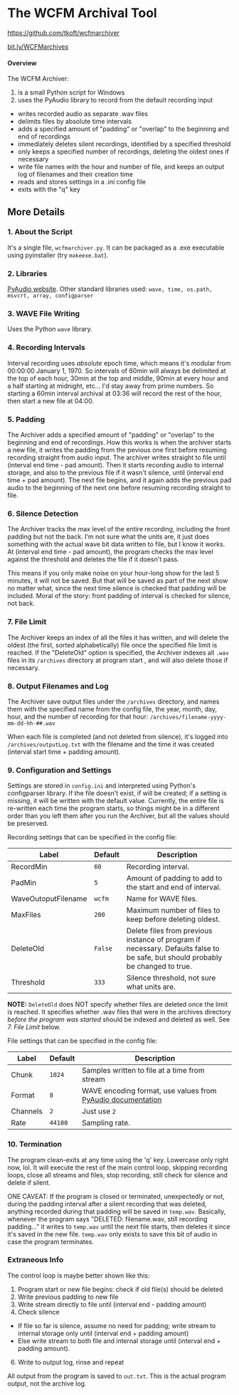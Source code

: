 # The WCFM Archival Tool
https://github.com/tkoft/wcfmarchiver

[bit.ly/WCFMarchives](http://bit.ly/wcfmarchives)

#### Overview
The WCFM Archiver:

1. is a small Python script for Windows
2. uses the PyAudio library to record from the default recording input
* writes recorded audio as separate .wav files 
* delimits files by absolute time intervals
* adds a specified amount of "padding" or "overlap" to the beginning and end of recordings  
* immediately deletes silent recordings, identified by a specified threshold
* only keeps a specified number of recordings, deleting the oldest ones if necessary
* write file names with the hour and number of file, and keeps an output log of filenames and their creation time
* reads and stores settings in a .ini config file
* exits with the "q" key

## More Details
### 1. About the Script
It's a single file, `wcfmarchiver.py`.  It can be packaged as a .exe executable using pyinstaller (try `makeexe.bat`).
  
### 2. Libraries
[PyAudio website](https://people.csail.mit.edu/hubert/pyaudio/).  Other standard libraries used:  `wave, time, os.path, msvcrt, array, configparser`

### 3. WAVE File Writing
Uses the Python `wave` library.

### 4. Recording Intervals
Interval recording uses _absolute_ epoch time, which means it's modular from 00:00:00 January 1, 1970.  So intervals of 60min will always be delimited at the top of each hour, 30min at the top and middle, 90min at every hour and a half starting at midnight, etc... I'd stay away from prime numbers.  So starting a 60min interval archival at 03:36 will record the rest of the hour, then start a new file at 04:00.


### 5. Padding
The Archiver adds a specified amount of "padding" or "overlap" to the beginning and end of recordings.  How this works is when the archiver starts a new file, it writes the padding from the pevious one first before resuming recording straight from audio input.  The archiver writes straight to file until (interval end time - pad amount).  Then it starts recording audio to internal storage, and also to the previous file if it wasn't silence, until (interval end time + pad amount).  The next file begins, and it again adds the previous pad audio to the beginning of the next one before resuming recording straight to file.  

### 6. Silence Detection
The Archiver tracks the max level of the entire recording, including the front padding but not the back.  I'm not sure what the units are, it just does something with the actual wave bit data written to file, but I know it works.  At (interval end time - pad amount), the program checks the max level against the threshold and deletes the file if it doesn't pass.  

This means if you only make noise on your hour-long show for the last 5 minutes, it will not be saved.  But that will be saved as part of the next show no matter what, since the next time silence is checked that padding will be included.  Moral of the story:  front padding of interval is checked for silence, not back.  

### 7. File Limit
The Archiver keeps an index of all the files it has written, and will delete the oldest (the first, sorted alphabetically) file once the specified file limit is reached.  If the "DeleteOld" option is specified, the Archiver indexes all `.wav` files in its `/archives` directory at program start , and will also delete those if necessary.  

### 8. Output Filenames and Log
The Archiver save output files under the `/archives` directory, and names them with the specified name from the config file, the year, month, day, hour, and the number of recording for that hour:
  `/archives/filename-yyyy-mm-dd-hh-##.wav`
  
When each file is completed (and not deleted from silence), it's logged into `/archives/outputLog.txt` with the filename and the time it was created (interval start time + padding amount).  

### 9. Configuration and Settings
Settings are stored in `config.ini` and interpreted using Python's configparser library.  If the file doesn't exist, if will be created; if a setting is missing, it will be written with the default value.  Currently, the entire file is re-written each time the program starts, so things might be in a different order than you left them after you run the Archiver, but all the values should be preserved.

Recording settings that can be specified in the config file:

|Label |Default |Description |
|------|---------|---------| 
|RecordMin|`60`|Recording interval.|
|PadMin|`5`|Amount of padding to add to the start and end of interval.|
|WaveOutoputFilename|`wcfm`|Name for WAVE files.|
|MaxFiles|`200`|Maximum number of files to keep before deleting oldest.|
|DeleteOld|`False`|Delete files from previous instance of program if necessary.  Defaults false to be safe, but should probably be changed to true.|
|Threshold|`333`|Silence threshold, not sure what units are.|

**NOTE:** `DeleteOld` does NOT specify whether files are deleted once the limit is reached.  It specifies whether .wav files that were in the archives directory _before the program was started_ should be indexed and deleted as well.  See _7. File Limit_ below.

 File settings that can be specified in the config file:

|Label |Default |Description |
|------|---------|---------|
|Chunk|`1024`|Samples written to file at a time from stream|
|Format|`8`|WAVE encoding format, use values from [PyAudio documentation](https://people.csail.mit.edu/hubert/pyaudio/docs/#pyaudio.paFloat32)|
|Channels|`2`|Just use `2`|
|Rate|`44100`|Sampling rate.|

### 10. Termination
The program clean-exits at any time using the 'q' key.  Lowercase only right now, lol.  It will execute the rest of the main control loop, skipping recording loops, close all streams and files, stop recording, still check for silence and delete if silent.

ONE CAVEAT:  If the program is closed or terminated, unexpectedly or not, during the padding interval after a silent recording that was deleted, anything recorded during that padding will be saved in `temp.wav`.  Basically, whenever the program says "DELETED: filename.wav, still recording padding..." it writes to `temp.wav` until the next file starts, then deletes it since it's saved in the new file.  `temp.wav` only exists to save this bit of audio in case the program terminates.

### Extraneous Info

The control loop is maybe better shown like this:

1. Program start or new file begins:  check if old file(s) should be deleted
2. Write previous padding to new file
3. Write stream directly to file until (interval end - padding amount)
4. Check silence
  * If file so far is silence, assume no need for padding; write stream to internal storage only until (interval end + padding amount)
  * Else write stream to both file and internal storage until (interval end + padding amount).
6. Write to output log, rinse and repeat


All output from the program is saved to `out.txt`.  This is the actual program output, not the archive log.

